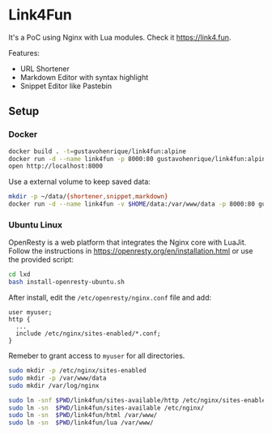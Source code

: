 # Link4Fun

It's a PoC using Nginx with Lua modules. Check it https://link4.fun.

Features:

- URL Shortener
- Markdown Editor with syntax highlight
- Snippet Editor like Pastebin

## Setup

### Docker

```sh
docker build . -t=gustavohenrique/link4fun:alpine
docker run -d --name link4fun -p 8000:80 gustavohenrique/link4fun:alpine
open http://localhost:8000
```

Use a external volume to keep saved data:

```sh
mkdir -p ~/data/{shortener,snippet,markdown}
docker run -d --name link4fun -v $HOME/data:/var/www/data -p 8000:80 gustavohenrique/link4fun:alpine
```

### Ubuntu Linux

OpenResty is a web platform that integrates the Nginx core with LuaJit.  
Follow the instructions in https://openresty.org/en/installation.html or use
the provided script:

```sh
cd lxd
bash install-openresty-ubuntu.sh
```

After install, edit the `/etc/openresty/nginx.conf` file and add:

```nginx
user myuser;
http {
  ...
  include /etc/nginx/sites-enabled/*.conf;
}
```

Remeber to grant access to `myuser` for all directories. 

```sh
sudo mkdir -p /etc/nginx/sites-enabled
sudo mkdir -p /var/www/data
sudo mkdir /var/log/nginx

sudo ln -snf $PWD/link4fun/sites-available/http /etc/nginx/sites-enabled/default
sudo ln -sn  $PWD/link4fun/sites-available /etc/nginx/
sudo ln -sn  $PWD/link4fun/html /var/www/
sudo ln -sn  $PWD/link4fun/lua /var/www/
```
